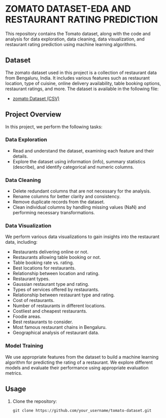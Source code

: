# ZOMATO DATASET-EDA AND RESTAURANT RATING PREDICTION

This repository contains the Tomato dataset, along with the code and analysis for data exploration, data cleaning, data visualization, and restaurant rating prediction using machine learning algorithms.

## Dataset

The zomato dataset used in this project is a collection of restaurant data from Bengaluru, India. It includes various features such as restaurant location, type of cuisine, online delivery availability, table booking options, restaurant ratings, and more. The dataset is available in the following file:

- [zomato Dataset (CSV)](https://drive.google.com/file/d/1lYh6gdSDDMXY0zLsNNuDSc88NDjXdHfI/view?usp=sharing)

## Project Overview

In this project, we perform the following tasks:

### Data Exploration

- Read and understand the dataset, examining each feature and their details.
- Explore the dataset using information (info), summary statistics (describe), and identify categorical and numeric columns.

### Data Cleaning

- Delete redundant columns that are not necessary for the analysis.
- Rename columns for better clarity and consistency.
- Remove duplicate records from the dataset.
- Clean individual columns by handling missing values (NaN) and performing necessary transformations.

### Data Visualization

We perform various data visualizations to gain insights into the restaurant data, including:

- Restaurants delivering online or not.
- Restaurants allowing table booking or not.
- Table booking rate vs. rating.
- Best locations for restaurants.
- Relationship between location and rating.
- Restaurant types.
- Gaussian restaurant type and rating.
- Types of services offered by restaurants.
- Relationship between restaurant type and rating.
- Cost of restaurants.
- Number of restaurants in different locations.
- Costliest and cheapest restaurants.
- Foodie areas.
- Best restaurants to consider.
- Most famous restaurant chains in Bengaluru.
- Geographical analysis of restaurant data.

### Model Training

We use appropriate features from the dataset to build a machine learning algorithm for predicting the rating of a restaurant. We explore different models and evaluate their performance using appropriate evaluation metrics.

## Usage

1. Clone the repository:

   ```shell
   git clone https://github.com/your_username/tomato-dataset.git


